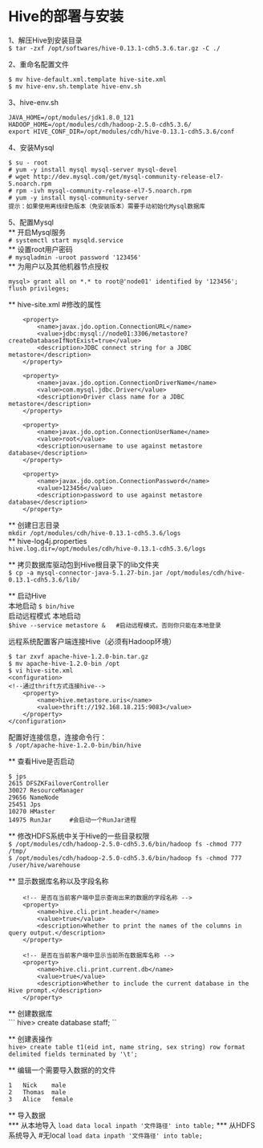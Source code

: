 Hive的部署与安装
===============
1、解压Hive到安装目录  
``` $ tar -zxf /opt/softwares/hive-0.13.1-cdh5.3.6.tar.gz -C ./ ```

2、重命名配置文件  
```
$ mv hive-default.xml.template hive-site.xml
$ mv hive-env.sh.template hive-env.sh
```  
3、hive-env.sh  
```
JAVA_HOME=/opt/modules/jdk1.8.0_121
HADOOP_HOME=/opt/modules/cdh/hadoop-2.5.0-cdh5.3.6/
export HIVE_CONF_DIR=/opt/modules/cdh/hive-0.13.1-cdh5.3.6/conf
```  
4、安装Mysql  
```
$ su - root
# yum -y install mysql mysql-server mysql-devel
# wget http://dev.mysql.com/get/mysql-community-release-el7-5.noarch.rpm
# rpm -ivh mysql-community-release-el7-5.noarch.rpm
# yum -y install mysql-community-server
提示：如果使用离线绿色版本（免安装版本）需要手动初始化Mysql数据库
```  
5、配置Mysql  
	** 开启Mysql服务  
``` # systemctl start mysqld.service ```  
	** 设置root用户密码  
``` # mysqladmin -uroot password '123456' ```  
	** 为用户以及其他机器节点授权  
```
mysql> grant all on *.* to root@'node01' identified by '123456';
flush privileges;
```  

** hive-site.xml   #修改的属性  
```
	<property>
		<name>javax.jdo.option.ConnectionURL</name>
		<value>jdbc:mysql://node01:3306/metastore?createDatabaseIfNotExist=true</value>
		<description>JDBC connect string for a JDBC metastore</description>
	</property>

	<property>
		<name>javax.jdo.option.ConnectionDriverName</name>
		<value>com.mysql.jdbc.Driver</value>
		<description>Driver class name for a JDBC metastore</description>
	</property>

	<property>
		<name>javax.jdo.option.ConnectionUserName</name>
		<value>root</value>
		<description>username to use against metastore database</description>
	</property>

	<property>
		<name>javax.jdo.option.ConnectionPassword</name>
		<value>123456</value>
		<description>password to use against metastore database</description>
	</property>
```  
** 创建日志目录  
``` mkdir /opt/modules/cdh/hive-0.13.1-cdh5.3.6/logs ```  
** hive-log4j.properties  
``` hive.log.dir=/opt/modules/cdh/hive-0.13.1-cdh5.3.6/logs ```  

** 拷贝数据库驱动包到Hive根目录下的lib文件夹  
``` $ cp -a mysql-connector-java-5.1.27-bin.jar /opt/modules/cdh/hive-0.13.1-cdh5.3.6/lib/ ```  

** 启动Hive  
本地启动
``` $ bin/hive ```  
启动远程模式   本地启动  
``` $hive --service metastore &   #启动远程模式，否则你只能在本地登录 ```  

远程系统配置客户端连接Hive（必须有Hadoop环境）  
```
$ tar zxvf apache-hive-1.2.0-bin.tar.gz
$ mv apache-hive-1.2.0-bin /opt
$ vi hive-site.xml
<configuration>
<!--通过thrift方式连接hive-->
	<property>
		<name>hive.metastore.uris</name>
		<value>thrift://192.168.18.215:9083</value>
	</property>
</configuration>
```  
配置好连接信息，连接命令行：  
``` $ /opt/apache-hive-1.2.0-bin/bin/hive ```

** 查看Hive是否启动  
```
$ jps
2615 DFSZKFailoverController
30027 ResourceManager
29656 NameNode
25451 Jps
10270 HMaster
14975 RunJar     #会启动一个RunJar进程
```  
** 修改HDFS系统中关于Hive的一些目录权限  
``` $ /opt/modules/cdh/hadoop-2.5.0-cdh5.3.6/bin/hadoop fs -chmod 777 /tmp/ ```  
``` $ /opt/modules/cdh/hadoop-2.5.0-cdh5.3.6/bin/hadoop fs -chmod 777 /user/hive/warehouse ```  

** 显示数据库名称以及字段名称  
```
	<!-- 是否在当前客户端中显示查询出来的数据的字段名称 -->
	<property>
		<name>hive.cli.print.header</name>
		<value>true</value>
		<description>Whether to print the names of the columns in query output.</description>
	</property>

	<!-- 是否在当前客户端中显示当前所在数据库名称 -->
	<property>
		<name>hive.cli.print.current.db</name>
		<value>true</value>
		<description>Whether to include the current database in the Hive prompt.</description>
	</property>
```  
** 创建数据库  
``` hive> create database staff; ``

** 创建表操作  
``` hive> create table t1(eid int, name string, sex string) row format delimited fields terminated by '\t'; ```  

** 编辑一个需要导入数据的的文件  
```
1	Nick	male
2	Thomas	male
3	Alice	female
```  	
** 导入数据  
*** 从本地导入
``` load data local inpath '文件路径' into table; ```
*** 从HDFS系统导入  #无local
``` load data inpath '文件路径' into table; ```
